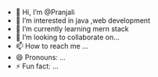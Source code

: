 - 👋 Hi, I’m @Pranjali
- 👀 I’m interested in java ,web development
- 🌱 I’m currently learning mern stack
- 💞️ I’m looking to collaborate on...
- 📫 How to reach me ...
- 😄 Pronouns: ...
- ⚡ Fun fact: ...

<!---
Pranjaligarg/Pranjaligarg is a ✨ special ✨ repository because its `README.md` (this file) appears on your GitHub profile.
You can click the Preview link to take a look at your changes.
--->
